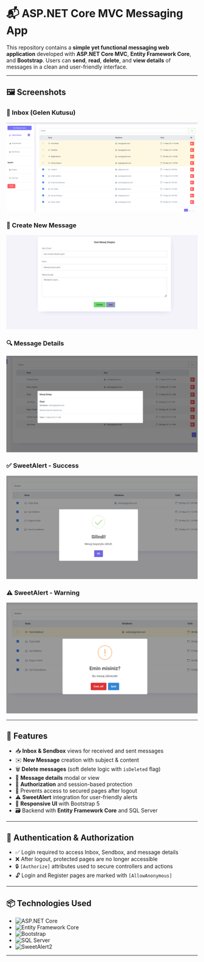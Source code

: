 # 📬 ASP.NET Core MVC Messaging App

This repository contains a **simple yet functional messaging web application** developed with **ASP.NET Core MVC**, **Entity Framework Core**, and **Bootstrap**. Users can **send**, **read**, **delete**, and **view details** of messages in a clean and user-friendly interface.

---

## 🖼️ Screenshots

### 📨 Inbox (Gelen Kutusu)
![Inbox Screenshot](emailcaseimages/scs2.png)

### 📧 Create New Message
![Create Message Screenshot](emailcaseimages/scs1.png)

### 🔍 Message Details
![Message Details Screenshot](emailcaseimages/scs5.png)

### ✅ SweetAlert - Success
![SweetAlert Success](emailcaseimages/scs4.png)

### ⚠️ SweetAlert - Warning
![SweetAlert Warning](emailcaseimages/scs3.png)

---

## 🚀 Features

- 📥 **Inbox & Sendbox** views for received and sent messages  
- ✉️ **New Message** creation with subject & content  
- 🗑️ **Delete messages** (soft delete logic with `isDeleted` flag)  
- 📄 **Message details** modal or view  
- 🧭 **Authorization** and session-based protection  
- 🚫 Prevents access to secured pages after logout  
- ⚠️ **SweetAlert** integration for user-friendly alerts  
- 🎨 **Responsive UI** with Bootstrap 5  
- 🗃️ Backend with **Entity Framework Core** and SQL Server  

---

## 🔐 Authentication & Authorization

- ✅ Login required to access Inbox, Sendbox, and message details  
- ❌ After logout, protected pages are no longer accessible  
- 🔒 `[Authorize]` attributes used to secure controllers and actions  
- 🔓 Login and Register pages are marked with `[AllowAnonymous]`

---

## 📦 Technologies Used

- ![ASP.NET Core](https://img.shields.io/badge/ASP.NET%20Core-%230074C8?style=for-the-badge)
- ![Entity Framework Core](https://img.shields.io/badge/Entity%20Framework%20Core-%234285F4?style=for-the-badge)
- ![Bootstrap](https://img.shields.io/badge/Bootstrap-%23563D7C?style=for-the-badge)
- ![SQL Server](https://img.shields.io/badge/SQL%20Server-%23CC2927?style=for-the-badge)
- ![SweetAlert2](https://img.shields.io/badge/SweetAlert2-%23FF5A5F?style=for-the-badge)

---



